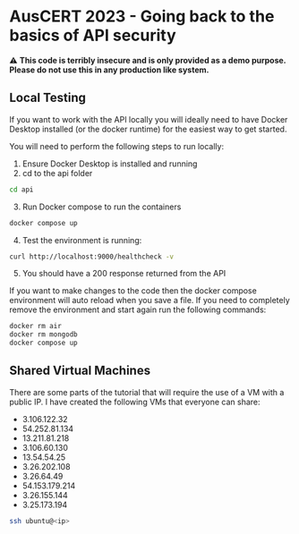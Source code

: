 # AusCERT 2023 - Going back to the basics of API security

:warning: **This code is terribly insecure and is only provided as a demo purpose. Please do not use this in any production like system.**

## Local Testing

If you want to work with the API locally you will ideally need to have Docker Desktop installed (or the docker runtime) for
the easiest way to get started.

You will need to perform the following steps to run locally:

1. Ensure Docker Desktop is installed and running
2. cd to the api folder
```bash
cd api
```
3. Run Docker compose to run the containers
```bash
docker compose up
```
4. Test the environment is running:

```bash
curl http://localhost:9000/healthcheck -v
```

5. You should have a 200 response returned from the API

If you want to make changes to the code then the docker compose environment will auto reload when you save a file. 
If you need to completely remove the environment and start again run the following commands:

```bash
docker rm air
docker rm mongodb
docker compose up
```

## Shared Virtual Machines

There are some parts of the tutorial that will require the use of a VM with a public IP. I have created the following VMs
that everyone can share:

* 3.106.122.32
* 54.252.81.134
* 13.211.81.218
* 3.106.60.130
* 13.54.54.25
* 3.26.202.108
* 3.26.64.49
* 54.153.179.214
* 3.26.155.144
* 3.25.173.194

```bash
ssh ubuntu@<ip>
```
